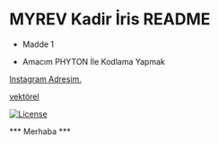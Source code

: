 #  MYREV Kadir İris README 

- Madde 1 
* Amacım PHYTON İle Kodlama Yapmak

[Instagram Adresim.](https://www.instagram.com/irisakadir0/)

[vektörel](https://www.vektorelakademi.com/)

[![License](https://i.pinimg.com/originals/1c/54/f7/1c54f7b06d7723c21afc5035bf88a5ef.png)](LICENSE)


*** Merhaba ***